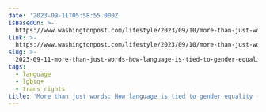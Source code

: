 ```yaml
---
date: '2023-09-11T05:58:55.000Z'
isBasedOn: >-
  https://www.washingtonpost.com/lifestyle/2023/09/10/more-than-just-words-how-language-is-tied-gender-equality/
link: >-
  https://www.washingtonpost.com/lifestyle/2023/09/10/more-than-just-words-how-language-is-tied-gender-equality/
slug: >-
  2023-09-11-more-than-just-words-how-language-is-tied-to-gender-equality-the-washing
tags:
  - language
  - lgbtq+
  - trans rights
title: 'More than just words: How language is tied to gender equality - The Washing'
---
```



